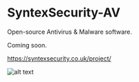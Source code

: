 # SyntexSecurity-AV
Open-source Antivirus &amp; Malware software. 

Coming soon.

https://syntexsecurity.co.uk/project/

![alt text](https://github.com/OliAPT/SyntexSecurity-AV-/blob/master/images/logo.jpg?raw=true)
